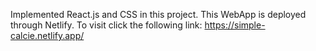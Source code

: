 Implemented React.js and CSS in this project.
This WebApp is deployed through Netlify.
To visit click the following link:
  https://simple-calcie.netlify.app/
